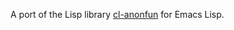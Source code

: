 A port of the Lisp library [cl-anonfun](https://github.com/arielnetworks/cl-anonfun) for Emacs Lisp.
